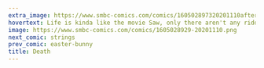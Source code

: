 ```yaml
---
extra_image: https://www.smbc-comics.com/comics/160502897320201110after.png
hovertext: Life is kinda like the movie Saw, only there aren't any riddles to solve.
image: https://www.smbc-comics.com/comics/1605028929-20201110.png
next_comic: strings
prev_comic: easter-bunny
title: Death
---
```


